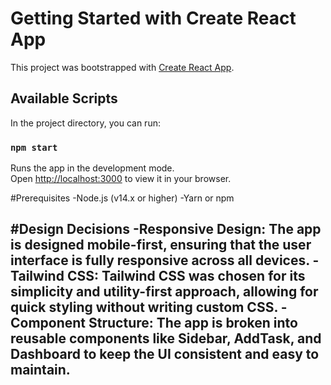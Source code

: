 # Getting Started with Create React App

This project was bootstrapped with [Create React App](https://github.com/facebook/create-react-app).

## Available Scripts

In the project directory, you can run:

### `npm start`

Runs the app in the development mode.\
Open [http://localhost:3000](http://localhost:3000) to view it in your browser.

#Prerequisites
-Node.js (v14.x or higher)
-Yarn or npm

#Design Decisions
-Responsive Design: The app is designed mobile-first, ensuring that the user interface is fully responsive across all devices. 
-Tailwind CSS: Tailwind CSS was chosen for its simplicity and utility-first approach, allowing for quick styling without writing custom CSS.
-Component Structure: The app is broken into reusable components like Sidebar, AddTask, and Dashboard to keep the UI consistent and easy to maintain.
-










